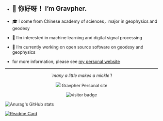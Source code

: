 - ## 👋 你好呀！ I’m Gravpher. 

- 🎓 I come from Chinese academy of sciences，major in geophysics and geodesy

- 👀 I’m interested in machine learning and digital signal processing

- 🌱 I’m currently working on open source software on geodesy and geophysics 

- for more information, please see [my personal website](https://goujianing.ml/) 

<hr>
<p align="center">
  <i>`many a little makes a mickle`!</i>

<p align="center">
<a href= "https://goujianing.ml"><img src="https://img.icons8.com/material-outlined/27/000000/geography.png"/></a> Gravpher Personal site
</p>


<p  align="center">
<img src="https://visitor-badge.laobi.icu/badge?page_id=George-Gou.Gravpher" alt="visitor badge"/>       
</p>

</p>



![Anurag's GitHub stats](https://github-readme-stats.vercel.app/api?username=George-Gou&show_icons=true&theme=dracula)

[![Readme Card](https://github-readme-stats.vercel.app/api/pin/?username=Gravity-Geodesy-China-Community&repo=Gravity-Geodesy-China-Community.github.io&theme=merko)](https://github.com/Gravity-Geodesy-China-Community/Gravity-Geodesy-China-Community.github.io)


  
